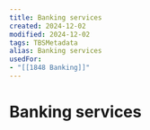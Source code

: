 ```yaml
---
title: Banking services
created: 2024-12-02
modified: 2024-12-02
tags: TBSMetadata
alias: Banking services
usedFor:
- "[[1848 Banking]]"
---
```

# Banking services
